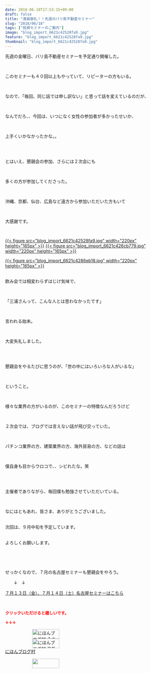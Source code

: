 ```yaml
---
date: 2018-06-18T17:53:15+09:00
draft: false
title: "満員御礼！！先週のバリ島不動産セミナー"
slug: "2018/06/18"
tags: ["投資セミナーのご案内"]
image: "blog_import_6621c42528fa9.jpg"
feature: "blog_import_6621c42528fa9.jpg"
thumbnail: "blog_import_6621c42528fa9.jpg"
---
```

<p>先週の金曜日、バリ島不動産セミナーを予定通り開催した。</p><p> </p><p>このセミナーも４０回以上もやっていて、リピーターの方もいる。</p><p> </p><p>なので、「毎回、同じ話では申し訳ない」と思って話を変えているのだが、</p><p> </p><p>なんでだろ、、今回は、いつになく女性の参加者が多かったせいか、</p><p> </p><p>上手くいかなかったかな。。</p><p> </p><p><br/>とはいえ、懇親会の参加、さらには２次会にも</p><p> </p><p>多くの方が参加してくださった。</p><p> </p><p>沖縄、京都、仙台、広島など遠方から参加いただいた方もいて</p><p> </p><p>大感謝です。</p><p> </p><p><a href="blog_import_6621c42528fa9.jpg">{{< figure src="blog_import_6621c42528fa9.jpg" width="220px" height="165px" >}}</a> <a href="blog_import_6621c426cb779.jpg">{{< figure src="blog_import_6621c426cb779.jpg" width="220px" height="165px" >}}</a></p><p><a href="blog_import_6621c4286eb18.jpg">{{< figure src="blog_import_6621c4286eb18.jpg" width="220px" height="165px" >}}</a></p><p><br/>飲み会では相変わらずはじけ気味で、</p><p> </p><p>「三浦さんって、こんな人とは思わなかったです」</p><p> </p><p>言われる始末。</p><p> </p><p>大変失礼しました。</p><p> </p><p><br/>懇親会をやるたびに思うのが、「世の中にはいろいろな人がいるな」</p><p> </p><p>ということ。</p><p> </p><p>様々な業界の方がいるのが、このセミナーの特徴なんだろうけど</p><p> </p><p>２次会では、ブログでは言えない話が飛び交っていた。</p><p> </p><p>パチンコ業界の方、建築業界の方、海外貿易の方、などの話は</p><p> </p><p>僕自身も目からウロコで、、シビれたな。笑</p><p> </p><p><br/>主催者でありながら、毎回僕も勉強させていただいている。</p><p> </p><p>なにはともあれ、皆さま、ありがとうございました。<br/> </p><p>次回は、９月中旬を予定しています。</p><p> <br/>よろしくお願いします。</p><p> </p><p> </p><p>せっかくなので、７月の名古屋セミナーも懇親会をやろう。</p><p>　　↓　↓</p><p><a href="entry-12382733710.html" target="_blank">７月１３日（金）、７月１４日（土）名古屋セミナーはこちら</a></p><p> </p><p><font color="#ff0000" size="2"><strong>クリックいただけると嬉しいです。</strong></font></p><p><font color="#ff0000" size="2"><strong>↓↓↓</strong></font></p><p><a href="ranking.html?p_cid=01260127" id="&amp;blogmura_banner" target="_blank"><img alt="にほんブログ村 その他生活ブログ 不動産投資へ" border="0" height="31" src="data:image/svg+xml;charset=utf-8,%3Csvg%20xmlns%3D%22http%3A%2F%2Fwww.w3.org%2F2000%2Fsvg%22%20title%3D%22Placeholder%20for%20Images%22%20role%3D%22presentation%22%20viewBox%3D%220%200%2088%2031%22%20%2F%3E" width="88" data-src="https://img-proxy.blog-video.jp/images?url=http%3A%2F%2Flife.blogmura.com%2Fhudousantoushi%2Fimg%2Fhudousantoushi88_31.gif" style="aspect-ratio: auto 88 / 31;"/><noscript><img alt="にほんブログ村 その他生活ブログ 不動産投資へ" border="0" height="31" src="https://img-proxy.blog-video.jp/images?url=http%3A%2F%2Flife.blogmura.com%2Fhudousantoushi%2Fimg%2Fhudousantoushi88_31.gif" width="88"></noscript></a><br/><a href="ranking.html?p_cid=01260127" target="_blank"><img alt="にほんブログ村 海外生活ブログ バリ島情報へ" border="0" height="31" src="data:image/svg+xml;charset=utf-8,%3Csvg%20xmlns%3D%22http%3A%2F%2Fwww.w3.org%2F2000%2Fsvg%22%20title%3D%22Placeholder%20for%20Images%22%20role%3D%22presentation%22%20viewBox%3D%220%200%2088%2031%22%20%2F%3E" width="88" data-src="https://img-proxy.blog-video.jp/images?url=http%3A%2F%2Foverseas.blogmura.com%2Fbali%2Fimg%2Fbali88_31.gif" style="aspect-ratio: auto 88 / 31;"/><noscript><img alt="にほんブログ村 海外生活ブログ バリ島情報へ" border="0" height="31" src="https://img-proxy.blog-video.jp/images?url=http%3A%2F%2Foverseas.blogmura.com%2Fbali%2Fimg%2Fbali88_31.gif" width="88"></noscript></a><br/><a href="ranking.html?p_cid=01260127" target="_blank">にほんブログ村</a></p><p><a href="link.php?1804582" title="人気ブログランキングへ"><img border="0" height="31" src="data:image/svg+xml;charset=utf-8,%3Csvg%20xmlns%3D%22http%3A%2F%2Fwww.w3.org%2F2000%2Fsvg%22%20title%3D%22Placeholder%20for%20Images%22%20role%3D%22presentation%22%20viewBox%3D%220%200%2088%2031%22%20%2F%3E" width="88" data-src="https://blog.with2.net/img/banner/banner_22.gif" style="aspect-ratio: auto 88 / 31;"/><noscript><img border="0" height="31" src="https://blog.with2.net/img/banner/banner_22.gif" width="88"></noscript></a></p><p> </p>

